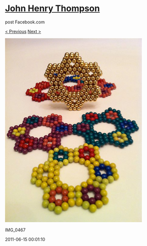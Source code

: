 # [John Henry Thompson](../README.md)
post Facebook.com

[< Previous](2011-06-15-10.md) [Next >](2011-06-15-12.md)

[![](../media/2011-06-15/Magnetic-Balls-IMG_0467.jpg)](../README.md)

IMG_0467

2011-06-15 00:01:10